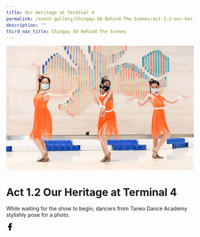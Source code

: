 ```yaml
---
title: Our Heritage at Terminal 4
permalink: /event-gallery/Chingay-50-Behind-The-Scenes/act-1-2-our-heritage-at-terminal-4
description: ""
third_nav_title: Chingay 50 Behind The Scenes
---
```

![Act 1.2 Our Heritage at Terminal 4](/images/Event%20Gallery/Behind%20The%20Scenes/Act%202%20Butterfly%20Girls-01.jpg)

# **Act 1.2 Our Heritage at Terminal 4**
While waiting for the show to begin, dancers from Taneo Dance Academy stylishly pose for a photo.

<a href="http://www.facebook.com/sharer.php?u=http://www.chingay.gov.sg/image/event-gallery/act-2-buttery-girls-at-terminal-4" style="float:left;">
	<img src="/images/facebook.png" style="width:auto;height:20px;">
</a>